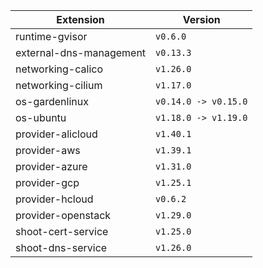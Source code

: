 | Extension      |  Version | 
| ----------- | ----------- |
|runtime-gvisor|```v0.6.0```|
|external-dns-management|```v0.13.3```|
|networking-calico|```v1.26.0```|
|networking-cilium|```v1.17.0```|
|os-gardenlinux|```v0.14.0 -> v0.15.0```|
|os-ubuntu|```v1.18.0 -> v1.19.0```|
|provider-alicloud|```v1.40.1```|
|provider-aws|```v1.39.1```|
|provider-azure|```v1.31.0```|
|provider-gcp|```v1.25.1```|
|provider-hcloud|```v0.6.2```|
|provider-openstack|```v1.29.0```|
|shoot-cert-service|```v1.25.0```|
|shoot-dns-service|```v1.26.0```|
